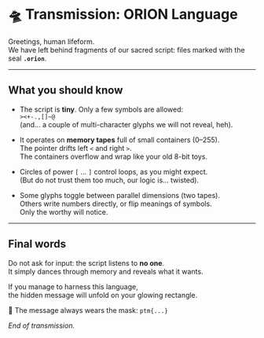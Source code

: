# 🛸 Transmission: ORION Language

Greetings, human lifeform.  
We have left behind fragments of our sacred script: files marked with the seal **`.orion`**.  

---

## What you should know
- The script is **tiny**. Only a few symbols are allowed:  
  `><+-.,[]~@`  
  (and… a couple of multi-character glyphs we will not reveal, heh).  

- It operates on **memory tapes** full of small containers (0–255).  
  The pointer drifts left `<` and right `>`.  
  The containers overflow and wrap like your old 8-bit toys.  

- Circles of power `[` … `]` control loops, as you might expect.  
  (But do not trust them too much, our logic is… twisted).  

- Some glyphs toggle between parallel dimensions (two tapes).  
  Others write numbers directly, or flip meanings of symbols.  
  Only the worthy will notice.  

---

## Final words
Do not ask for input: the script listens to **no one**.  
It simply dances through memory and reveals what it wants.  

If you manage to harness this language,  
the hidden message will unfold on your glowing rectangle.  

🔑 The message always wears the mask: `ptm{...}`

*End of transmission.*